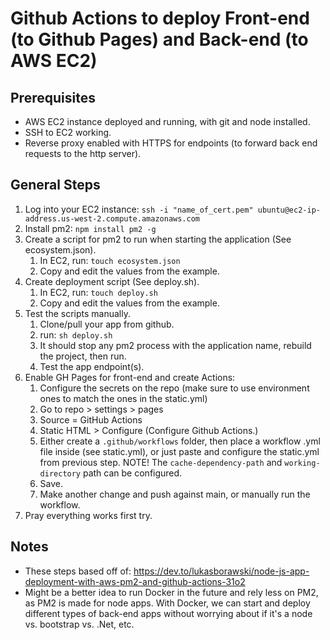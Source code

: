 # Github Actions to deploy Front-end (to Github Pages) and Back-end (to AWS EC2)

## Prerequisites

* AWS EC2 instance deployed and running, with git and node installed.
* SSH to EC2 working.
* Reverse proxy enabled with HTTPS for endpoints (to forward back end requests to the http server).

## General Steps

1. Log into your EC2 instance: ```ssh -i "name_of_cert.pem" ubuntu@ec2-ip-address.us-west-2.compute.amazonaws.com```
2. Install pm2: ```npm install pm2 -g```
3. Create a script for pm2 to run when starting the application (See ecosystem.json).
   1. In EC2, run: ```touch ecosystem.json```
   2. Copy and edit the values from the example.
4. Create deployment script (See deploy.sh).
   1. In EC2, run: ```touch deploy.sh```
   2. Copy and edit the values from the example.
5. Test the scripts manually.
   1. Clone/pull your app from github.
   2. run: ```sh deploy.sh```
   3. It should stop any pm2 process with the application name, rebuild the project, then run.
   4. Test the app endpoint(s).
6. Enable GH Pages for front-end and create Actions:
   1. Configure the secrets on the repo (make sure to use environment ones to match the ones in the static.yml) 
   2. Go to repo > settings > pages
   3. Source = GitHub Actions
   4. Static HTML > Configure (Configure Github Actions.)
   5. Either create a ```.github/workflows``` folder, then place a workflow .yml file inside (see static.yml), or just paste and configure the static.yml from previous step. NOTE! The ```cache-dependency-path``` and ```working-directory``` path can be configured.
   6. Save.
   7. Make another change and push against main, or manually run the workflow.
7. Pray everything works first try.

## Notes

* These steps based off of: https://dev.to/lukasborawski/node-js-app-deployment-with-aws-pm2-and-github-actions-31o2
* Might be a better idea to run Docker in the future and rely less on PM2, as PM2 is made for node apps.  With Docker, we can start and deploy different types of back-end apps without worrying about if it's a node vs. bootstrap vs. .Net, etc.